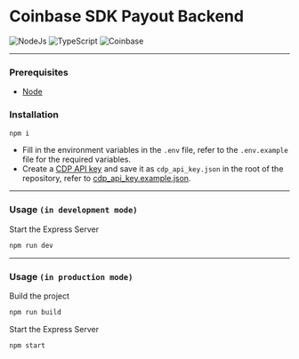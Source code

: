 # Coinbase SDK Payout Backend

![NodeJs](https://img.shields.io/badge/Node.js-339933?style=for-the-badge&logo=nodedotjs&logoColor=white)
![TypeScript](https://img.shields.io/badge/-TypeScript-007ACC?style=for-the-badge&logo=typescript&logoColor=white)
![Coinbase](https://img.shields.io/badge/Coinbase-0052FF?style=for-the-badge&logo=Coinbase&logoColor=white)

<hr/>

### Prerequisites

- [Node](https://nodejs.org/en/download)

### Installation

```bash
npm i
```

- Fill in the environment variables in the `.env` file, refer to the `.env.example` file for the required variables.
- Create a [CDP API key](https://portal.cdp.coinbase.com/access/api) and save it as `cdp_api_key.json` in the root of the repository, refer to [cdp_api_key.example.json](./cdp_api_key.example.json).

---
### Usage `(in development mode)`

Start the Express Server

```bash
npm run dev
```
---

### Usage `(in production mode)`

Build the project

```bash
npm run build
```

Start the Express Server

```bash
npm start
```
